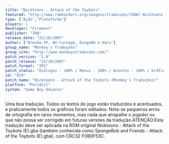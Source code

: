 ```yaml
---
title: "Nicktoons - Attack of the Toybots"
featured: "http://www.romhackers.org/imagens/traducoes/[GBA] Nicktoons - Attack of the Toybots - Monkey's Traduções - 1.png"
type: ["Ação","Plataforma"]
players: 1
developer: "Firemint"
publisher: "THQ"
release_date: "23/10/2007"
author: ["Brenda-SP, ØX-Carnage, DiegoHH e Haru"]
group_name: "Monkey's Traduções"
group_site: "http://www.monkeystraducoes.com/"
patch_version: "1.0"
patch_release: "23/10/2007"
patch_format: "IPS"
patch_status: "Diálogos - 100% / Menus - 100% / Acentos - 100% / Gráficos - 95%"
id: "929"
patch_name: "Nicktoons - Attack of the Toybots (Monkey's Traduções)"
platform: "Portátil"
system: "Game Boy Advance"
---
```


Uma boa tradução. Todos os textos do jogo estão traduzidos e acentuados, e praticamente todos os gráficos foram editados. Nota-se pequenos erros de ortografia em raros momentos, mas nada que atrapalhe o jogador ou que não possa ser corrigido em futuras versões da tradução.ATENÇÃO:Esta tradução deve ser aplicada na ROM original Nicktoons - Attack of the Toybots (E).gba (também conhecida como SpongeBob and Friends - Attack of the Toybots (E).gba), com CRC32 F0B0F53C.